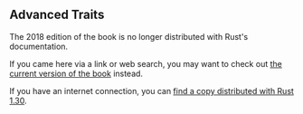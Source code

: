 ## Advanced Traits

The 2018 edition of the book is no longer distributed with Rust's documentation.

If you came here via a link or web search, you may want to check out [the current version of the book](../ch19-03-advanced-traits.html) instead.

If you have an internet connection, you can [find a copy distributed with Rust 1.30](https://doc.rust-lang.org/1.30.0/book/2018-edition/ch19-03-advanced-traits.html).